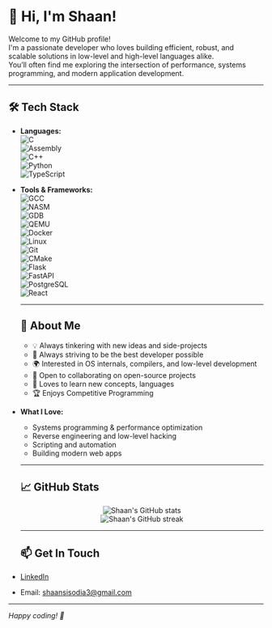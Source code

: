 # 👋 Hi, I'm Shaan! 

Welcome to my GitHub profile!  
I'm a passionate developer who loves building efficient, robust, and scalable solutions in low-level and high-level languages alike.  
You’ll often find me exploring the intersection of performance, systems programming, and modern application development.

---

## 🛠️ Tech Stack

- **Languages:**  
  ![C](https://img.shields.io/badge/C-00599C?style=flat&logo=c&logoColor=white)  
    ![Assembly](https://img.shields.io/badge/Assembly-6E4C13?style=flat&logo=gnu&logoColor=white)  
      ![C++](https://img.shields.io/badge/C++-00599C?style=flat&logo=c%2B%2B&logoColor=white)  
        ![Python](https://img.shields.io/badge/Python-3776AB?style=flat&logo=python&logoColor=white)  
          ![TypeScript](https://img.shields.io/badge/TypeScript-3178C6?style=flat&logo=typescript&logoColor=white)

- **Tools & Frameworks:**  
  ![GCC](https://img.shields.io/badge/GCC-00599C?style=flat&logo=gnu&logoColor=white)  
  ![NASM](https://img.shields.io/badge/NASM-4B6C4B?style=flat&logo=gnubash&logoColor=white)  
  ![GDB](https://img.shields.io/badge/GDB-000000?style=flat&logo=gnubash&logoColor=white)  
  ![QEMU](https://img.shields.io/badge/QEMU-FF6600?style=flat&logo=qemu&logoColor=white)  
  ![Docker](https://img.shields.io/badge/Docker-2496ED?style=flat&logo=docker&logoColor=white)  
  ![Linux](https://img.shields.io/badge/Linux-FCC624?style=flat&logo=linux&logoColor=black)  
  ![Git](https://img.shields.io/badge/Git-F05032?style=flat&logo=git&logoColor=white)  
  ![CMake](https://img.shields.io/badge/CMake-064F8C?style=flat&logo=cmake&logoColor=white)  
  ![Flask](https://img.shields.io/badge/Flask-000000?style=flat&logo=flask&logoColor=white)  
  ![FastAPI](https://img.shields.io/badge/FastAPI-009688?style=flat&logo=fastapi&logoColor=white)  
  ![PostgreSQL](https://img.shields.io/badge/PostgreSQL-4169E1?style=flat&logo=postgresql&logoColor=white)  
  ![React](https://img.shields.io/badge/React-20232A?style=flat&logo=react&logoColor=61DAFB)

   ---

  ## 🚀 About Me

   - 💡 Always tinkering with new ideas and side-projects
   - 🥇 Always striving to be the best developer possible
   - 🌍 Interested in OS internals, compilers, and low-level development
   - 🤝 Open to collaborating on open-source projects
   - 💬 Loves to learn new concepts, languages
   - 🏆 Enjoys Competitive Programming
 
 - **What I Love:**  
    - Systems programming & performance optimization  
    - Reverse engineering and low-level hacking  
    - Scripting and automation  
    - Building modern web apps


    ---

    ## 📈 GitHub Stats

   <p align="center">
                            <img src="https://github-readme-stats.vercel.app/api?username=101shaan&show_icons=true&theme=tokyonight" alt="Shaan's GitHub stats" />
                              <br>
                                <img src="https://github-readme-streak-stats.herokuapp.com/?user=101shaan&theme=tokyonight" alt="Shaan's GitHub streak" />
                                </p>

   ---

    ## 📫 Get In Touch

  - [LinkedIn](https://www.linkedin.com/in/your-linkedin)   
  - Email: shaansisodia3@gmail.com

   ---

  *Happy coding! 🚀*
